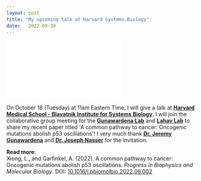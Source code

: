 ```yaml
---
layout: post
title: "My upcoming talk at Harvard Systems Biology"
date:   2022-09-30 
---
```


![Harvard_Talk](/images/Harvard_Talk.pdf)

On October 18 (Tuesday) at 11am Eastern Time, I will give a talk at [**Harvard Medical School - Blavatnik Institute for Systems Biology**](https://sysbio.med.harvard.edu). I will join the collaborative group meeting for the [**Gunawardena Lab**](https://vcp.med.harvard.edu) and [**Lahav Lab**](https://www.lahavlab.com) to share my recent paper titled 'A common pathway to cancer: Oncogenic mutations abolish p53 oscillations'! I very much thank [**Dr. Jeremy Gunawardena**](https://sysbio.med.harvard.edu/jeremy-gunawardena) and [**Dr. Joseph Nasser**](https://connects.catalyst.harvard.edu/Profiles/display/Person/200753) for the invitation. 

**Read more**: \
Xiong, L., and Garfinkel, A. (2022). A common pathway to cancer: Oncogenic mutations abolish p53 oscillations. *Progress in Biophysics and Molecular Biology*. DOI: [10.1016/j.pbiomolbio.2022.06.002](https://doi.org/10.1016/j.pbiomolbio.2022.06.002)